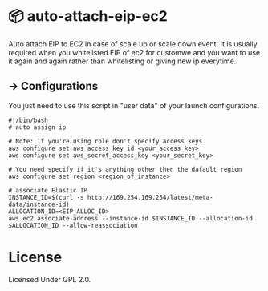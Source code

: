 # :package: auto-attach-eip-ec2
Auto attach EIP to EC2 in case of scale up or scale down event. It is usually required when you whitelisted EIP of ec2 for customwe and you want to use it again and again rather than whitelisting or giving new ip everytime.

## → Configurations
You just need to use this script in "user data" of your launch configurations.

```
#!/bin/bash
# auto assign ip

# Note: If you're using role don't specify access keys
aws configure set aws_access_key_id <your_access_key>
aws configure set aws_secret_access_key <your_secret_key>

# You need specify if it's anything other then the dafault region
aws configure set region <region_of_instance>

# associate Elastic IP
INSTANCE_ID=$(curl -s http://169.254.169.254/latest/meta-data/instance-id)
ALLOCATION_ID=<EIP_ALLOC_ID>
aws ec2 associate-address --instance-id $INSTANCE_ID --allocation-id $ALLOCATION_ID --allow-reassociation
```

# License
Licensed Under GPL 2.0.

 
